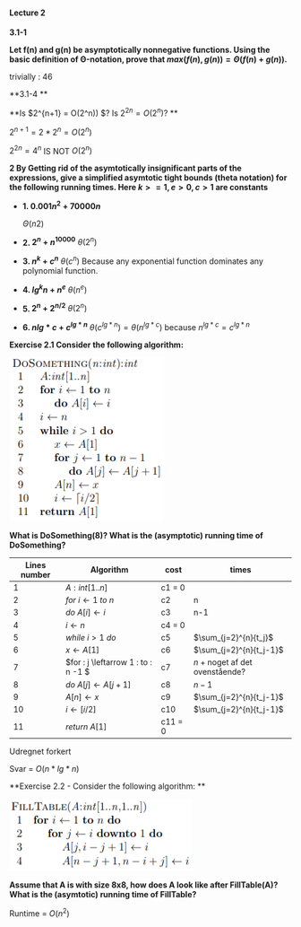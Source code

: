 #### Lecture 2

**3.1-1**

**Let f(n) and g(n) be asymptotically nonnegative functions. Using the basic definition of Θ-notation, prove that $max(f(n), g(n)) = Θ(f(n) + g(n))$.**

trivially : 46

**3.1-4 **

**Is $2^{n+1} = O(2^n)) $? Is $2^{2n} = O(2^n)$? **

$2^{n+1}=2*2^n=O(2^n)$ 

$2^{2n}=4^n$ IS NOT $O(2^n)$

**2 By Getting rid of the asymtotically insignificant parts of the expressions, give a simplified asymtotic tight bounds (theta notation) for the following running times. Here $k >=1, e > 0, c >1$ are constants** 

- **1. $0.001n^2 + 70000n$**

  $Θ(n2)$

- **2. $2^n + n^{10000}$**
  $\theta(2^n)$

- **3. $n^k+c^n$**
  $\theta(c^n)$ Because any exponential function dominates any polynomial function.

- **4. $lg^kn+n^e$**
  $\theta(n^e)​$

- **5. $2^n + 2^{n/2}$**
  $\theta(2^n)$

- **6. $n{lg*c}+c^{lg*n}$**
  $\theta(c^{lg*n})=\theta(n^{lg*c})$ because $n^{lg*c}=c^{lg*n}$

**Exercise 2.1 Consider the following algorithm:**

![1](.\img\1.PNG)

**What is DoSomething(8)? What is the (asymptotic) running time of DoSomething?**

| Lines number | Algorithm                              | cost    | times                           |
| ------------ | -------------------------------------- | ------- | ------------------------------- |
| 1            | $A:int[1..n]$                          | c1 = 0  |                                 |
| 2            | $for \: i \leftarrow 1\: to\: n$       | c2      | n                               |
| 3            | $do \: A[i] \leftarrow i$              | c3      | n-1                             |
| 4            | $i \leftarrow n$                       | c4 = 0  |                                 |
| 5            | $while \:i > 1 \:do$                   | c5      | $\sum_{j=2}^{n}{t_j}$           |
| 6            | $x \leftarrow A[1]$                    | c6      | $\sum_{j=2}^{n}{t_j-1}$         |
| 7            | $for \: j \leftarrow 1 \: to \: n -1 $ | c7      | $n$ + noget af det ovenstående? |
| 8            | $do \: A[j] \leftarrow A[j+1]$         | c8      | $n-1$                           |
| 9            | $A[n] \leftarrow x$                    | c9      | $\sum_{j=2}^{n}{t_j-1}$         |
| 10           | $i \leftarrow [i/2]$                   | c10     | $\sum_{j=2}^{n}{t_j-1}$         |
| 11           | $return \: A[1]$                       | c11 = 0 |                                 |

Udregnet forkert

Svar = $O(n*lg*n)$



**Exercise 2.2 - Consider the following algorithm: **

![2](.\img\2.PNG)

**Assume that A is with size 8x8, how does A look like after FillTable(A)? What is the (asymtotic) running time of FillTable?**

Runtime = $O(n^2)$
